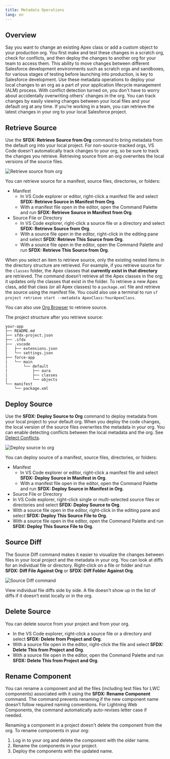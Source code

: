 ```yaml
---
title: Metadata Operations
lang: en
---
```


## Overview

Say you want to change an existing Apex class or add a custom object to your production org. You first make and test these changes in a scratch org, check for conflicts, and then deploy the changes to another org for your team to access them. This ability to move changes between different Salesforce development environments such as scratch orgs and sandboxes, for various stages of testing before launching into production, is key to Salesforce development. Use these metadata operations to deploy your local changes to an org as a part of your application lifecycle management (ALM) process. With conflict detection turned on, you don't have to worry about accidentally overwriting others' changes in the org. You can track changes by easily viewing changes between your local files and your default org at any time. If you’re working in a team, you can retrieve the latest changes in your org to your local Salesforce project.

## Retrieve Source

Use the **SFDX: Retrieve Source from Org** command to bring metadata from the default org into your local project. For non-source-tracked orgs, VS Code doesn’t automatically track changes to your org, so be sure to track the changes you retrieve. Retrieving source from an org overwrites the local versions of the source files.

![Retrieve source from org](./images/retrieve-source-from-org.png)

You can retrieve source for a manifest, source files, directories, or folders:

- Manifest
  - In VS Code explorer or editor, right-click a manifest file and select **SFDX: Retrieve Source in Manifest from Org**.
  - With a manifest file open in the editor, open the Command Palette and run **SFDX: Retrieve Source in Manifest from Org**.
- Source File or Directory
  - In VS Code explorer, right-click a source file or a directory and select **SFDX: Retrieve Source from Org**.
  - With a source file open in the editor, right-click in the editing pane and select **SFDX: Retrieve This Source from Org**.
  - With a source file open in the editor, open the Command Palette and run **SFDX: Retrieve This Source from Org**.

When you select an item to retrieve source, only the existing nested items in the directory structure are retrieved. For example, if you retrieve source for the `classes` folder, the Apex classes that **currently exist in that directory** are retrieved. The command doesn’t retrieve all the Apex classes in the org; it updates only the classes that exist in the folder. To retrieve a new Apex class, add that class (or all Apex classes) to a `package.xml` file and retrieve the source using the manifest file. You could also use a terminal to run `sf project retrieve start --metadata ApexClass:YourApexClass`.

You can also use [Org Browser](./en/user-guide/development-models/#create-project-and-use-org-browser) to retrieve source.

The project structure after you retrieve source:

```text
your-app
├── README.md
├── sfdx-project.json
├── .sfdx
├── .vscode
│   ├── extensions.json
│   └── settings.json
├── force-app
|   └── main
|       └── default
|           ├── aura
|           ├── classes
|           └── objects
└── manifest
    └── package.xml
```

## Deploy Source

Use the **SFDX: Deploy Source to Org** command to deploy metadata from your local project to your default org. When you deploy the code changes, the local version of the source files overwrites the metadata in your org. You can enable detecting conflicts between the local metadata and the org. See [Detect Conflicts](./en/user-guide/detect-conflicts).

![Deploy source to org](./images/deploy-source-to-org.png)

You can deploy source of a manifest, source files, directories, or folders:

- Manifest
  - In VS Code explorer or editor, right-click a manifest file and select **SFDX: Deploy Source in Manifest in Org**.
  - With a manifest file open in the editor, open the Command Palette and run **SFDX: Deploy Source in Manifest in Org**.
- Source File or Directory
- In VS Code explorer, right-click single or multi-selected source files or directories and select **SFDX: Deploy Source to Org**.
- With a source file open in the editor, right-click in the editing pane and select **SFDX: Deploy This Source File to Org**.
- With a source file open in the editor, open the Command Palette and run **SFDX: Deploy This Source File to Org**.

## Source Diff

The Source Diff command makes it easier to visualize the changes between files in your local project and the metadata in your org. You can look at diffs for an individual file or directory.
Right-click on a file or folder and run **SFDX: Diff File Against Org** or **SFDX: Diff Folder Against Org**.

![Source Diff command](./images/source_diff.png)

View individual file diffs side by side. A file doesn't show up in the list of diffs if it doesn’t exist locally or in the org.

## Delete Source

You can delete source from your project and from your org.

- In the VS Code explorer, right-click a source file or a directory and select **SFDX: Delete from Project and Org**.
- With a source file open in the editor, right-click the file and select **SFDX: Delete This from Project and Org**.
- With a source file open in the editor, open the Command Palette and run **SFDX: Delete This from Project and Org**.

## Rename Component

You can rename a component and all the files (including test files for LWC components) associated with it using the **SFDX: Rename Component** command. The command prevents renaming if the new component name doesn’t follow required naming conventions. For Lightning Web Components, the command automatically auto-revises letter case if needed.

Renaming a component in a project doesn't delete the component from the org. To rename components in your org:

1. Log in to your org and delete the component with the older name.
2. Rename the components in your project.
3. Deploy the components with the updated name.
